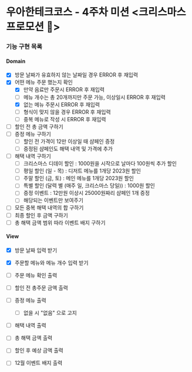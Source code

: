 # 우아한테크코스 - 4주차 미션 <크리스마스 프로모션 🎄>

### 기능 구현 목록

#### Domain

- [x] 방문 날짜가 유효하지 않는 날짜일 경우 ERROR 후 재입력
- [x] 어떤 메뉴 주문 했는지 확인
  - [x] 만약 음료만 주문시 ERROR 후 재입력
  - [ ] 메뉴 개수는 총 20개까지만 주문 가능, 이상일시 ERROR 후 재입력
  - [x] 없는 메뉴 주문시 ERROR 후 재입력
  - [ ] 형식이 맞지 않을 경우 ERROR 후 재입력
  - [ ] 중복 메뉴로 작성 시 ERROR 후 재입력
- [ ] 할인 전 총 금액 구하기
- [ ] 증정 메뉴 구하기
  - [ ] 할인 전 가격이 12만 이상일 때 샴페인 증정
  - [ ] 증정된 샴페인도 해택 내역 및 가격에 추가
- [ ] 해택 내역 구하기
  - [ ] 크리스마스 디데이 할인 : 1000원을 시작으로 날마다 100원씩 추가 할인
  - [ ] 평일 할인 (일 - 목) : 디저트 메뉴를 1개당 2023원 할인
  - [ ] 주말 할인 (금, 토) : 메인 메뉴를 1개당 2023원 할인
  - [ ] 특별 할인 (달력 별 (매주 일, 크리스마스 당일)) : 1000원 할인
  - [ ] 증정 이벤트 : 12만원 이상시 25000원짜리 샴페인 1개 증정
  - [ ] 해당되는 이벤트만 보여주기
- [ ] 모든 중복 해택 내역의 합 구하기
- [ ] 최종 할인 후 금액 구하기
- [ ] 총 해택 금액 범위 따라 이벤트 배지 구하기

#### View

- [x] 방문 날짜 입력 받기
- [x] 주문할 메뉴와 메뉴 개수 입력 받기

- [ ] 주문 메뉴 확인 출력
- [ ] 할인 전 총주문 금액 출력
- [ ] 증정 메뉴 출력
  - [ ] 없을 시 "없음" 으로 고지
- [ ] 해택 내역 출력
- [ ] 총 해택 금액 출력
- [ ] 할인 후 예상 금액 출력
- [ ] 12월 이벤트 배지 출력
